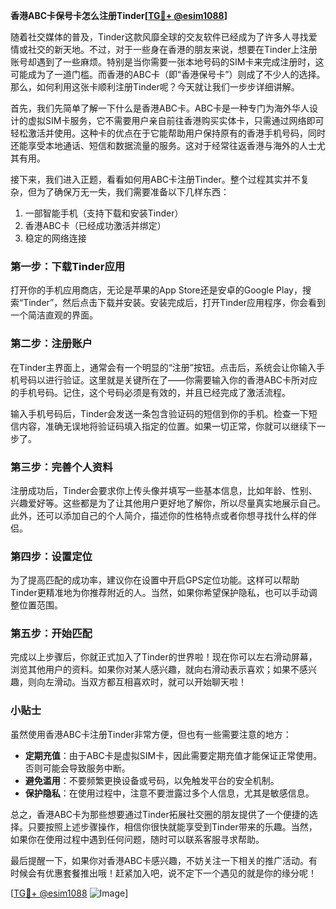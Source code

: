**香港ABC卡保号卡怎么注册Tinder[[TG💪+ @esim1088](https://t.me/s/esim1088)]**

随着社交媒体的普及，Tinder这款风靡全球的交友软件已经成为了许多人寻找爱情或社交的新天地。不过，对于一些身在香港的朋友来说，想要在Tinder上注册账号却遇到了一些麻烦。特别是当你需要一张本地号码的SIM卡来完成注册时，这可能成为了一道门槛。而香港的ABC卡（即“香港保号卡”）则成了不少人的选择。那么，如何利用这张卡顺利注册Tinder呢？今天就让我们一步步详细讲解。

首先，我们先简单了解一下什么是香港ABC卡。ABC卡是一种专门为海外华人设计的虚拟SIM卡服务，它不需要用户亲自前往香港购买实体卡，只需通过网络即可轻松激活并使用。这种卡的优点在于它能帮助用户保持原有的香港手机号码，同时还能享受本地通话、短信和数据流量的服务。这对于经常往返香港与海外的人士尤其有用。

接下来，我们进入正题，看看如何用ABC卡注册Tinder。整个过程其实并不复杂，但为了确保万无一失，我们需要准备以下几样东西：

1. 一部智能手机（支持下载和安装Tinder）
2. 香港ABC卡（已经成功激活并绑定）
3. 稳定的网络连接

### 第一步：下载Tinder应用

打开你的手机应用商店，无论是苹果的App Store还是安卓的Google Play，搜索“Tinder”，然后点击下载并安装。安装完成后，打开Tinder应用程序，你会看到一个简洁直观的界面。

### 第二步：注册账户

在Tinder主界面上，通常会有一个明显的“注册”按钮。点击后，系统会让你输入手机号码以进行验证。这里就是关键所在了——你需要输入你的香港ABC卡所对应的手机号码。记住，这个号码必须是有效的，并且已经完成了激活流程。

输入手机号码后，Tinder会发送一条包含验证码的短信到你的手机。检查一下短信内容，准确无误地将验证码填入指定的位置。如果一切正常，你就可以继续下一步了。

### 第三步：完善个人资料

注册成功后，Tinder会要求你上传头像并填写一些基本信息，比如年龄、性别、兴趣爱好等。这些都是为了让其他用户更好地了解你，所以尽量真实地展示自己。此外，还可以添加自己的个人简介，描述你的性格特点或者你想寻找什么样的伴侣。

### 第四步：设置定位

为了提高匹配的成功率，建议你在设置中开启GPS定位功能。这样可以帮助Tinder更精准地为你推荐附近的人。当然，如果你希望保护隐私，也可以手动调整位置范围。

### 第五步：开始匹配

完成以上步骤后，你就正式加入了Tinder的世界啦！现在你可以左右滑动屏幕，浏览其他用户的资料。如果你对某人感兴趣，就向右滑动表示喜欢；如果不感兴趣，则向左滑动。当双方都互相喜欢时，就可以开始聊天啦！

### 小贴士

虽然使用香港ABC卡注册Tinder非常方便，但也有一些需要注意的地方：

- **定期充值**：由于ABC卡是虚拟SIM卡，因此需要定期充值才能保证正常使用。否则可能会导致服务中断。
- **避免滥用**：不要频繁更换设备或号码，以免触发平台的安全机制。
- **保护隐私**：在使用过程中，注意不要泄露过多个人信息，尤其是敏感信息。

总之，香港ABC卡为那些想要通过Tinder拓展社交圈的朋友提供了一个便捷的选择。只要按照上述步骤操作，相信你很快就能享受到Tinder带来的乐趣。当然，如果你在使用过程中遇到任何问题，随时可以联系客服寻求帮助。

最后提醒一下，如果你对香港ABC卡感兴趣，不妨关注一下相关的推广活动。有时候会有优惠套餐推出哦！赶紧加入吧，说不定下一个遇见的就是你的缘分呢！

[[TG💪+ @esim1088](https://t.me/s/esim1088) ![Image](https://i.postimg.cc/4NQfJmqS/Snipaste-2025-05-13-00-14-12.png)]